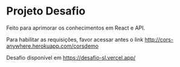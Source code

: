 # Projeto Desafio

Feito para aprimorar os conhecimentos em React e API.

Para habilitar as requisições, favor acessar antes o link
http://cors-anywhere.herokuapp.com/corsdemo

Desafio disponível em https://desafio-sl.vercel.app/
